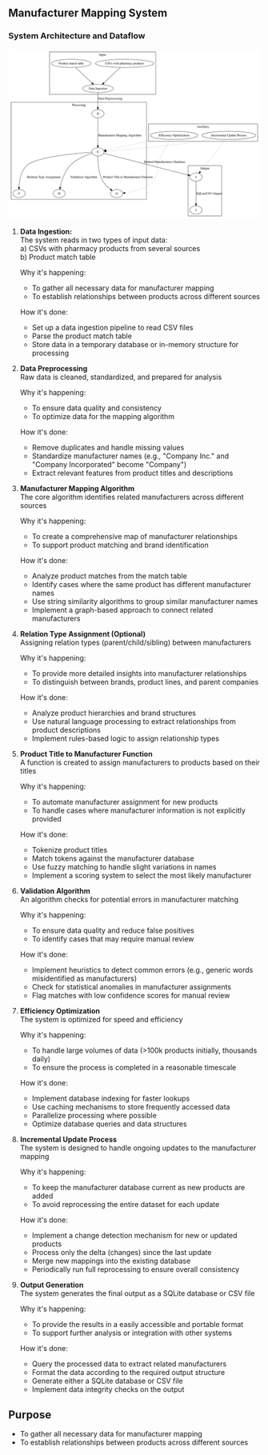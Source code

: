 ## Manufacturer Mapping System

### System Architecture and Dataflow

![Manufacturer Mapping System Architecture and Dataflow](diagrams/graphviz.svg)

1. **Data Ingestion:** <br>
    The system reads in two types of input data: <br>
    a) CSVs with pharmacy products from several sources <br>
    b) Product match table 

    Why it's happening:
    - To gather all necessary data for manufacturer mapping 
    - To establish relationships between products across different sources 

    How it's done: 
    - Set up a data ingestion pipeline to read CSV files 
    - Parse the product match table 
    - Store data in a temporary database or in-memory structure for processing 


2. **Data Preprocessing** <br>
    Raw data is cleaned, standardized, and prepared for analysis 
    
    Why it's happening: 
    - To ensure data quality and consistency 
    - To optimize data for the mapping algorithm 

    How it's done: 
    - Remove duplicates and handle missing values
    - Standardize manufacturer names (e.g., "Company Inc." and "Company Incorporated" become "Company") <br>
    - Extract relevant features from product titles and descriptions 

3. **Manufacturer Mapping Algorithm** <br>
    The core algorithm identifies related manufacturers across different sources 

    Why it's happening: 
    - To create a comprehensive map of manufacturer relationships 
    - To support product matching and brand identification 

    How it's done: 
    - Analyze product matches from the match table 
    - Identify cases where the same product has different manufacturer names 
    - Use string similarity algorithms to group similar manufacturer names 
    - Implement a graph-based approach to connect related manufacturers 

4. **Relation Type Assignment (Optional)** <br>
    Assigning relation types (parent/child/sibling) between manufacturers 

    Why it's happening: 
    - To provide more detailed insights into manufacturer relationships 
    - To distinguish between brands, product lines, and parent companies 

    How it's done: <br>
    - Analyze product hierarchies and brand structures 
    - Use natural language processing to extract relationships from product descriptions 
    - Implement rules-based logic to assign relationship types 

5. **Product Title to Manufacturer Function** <br>
    A function is created to assign manufacturers to products based on their titles 

    Why it's happening: <br>
    - To automate manufacturer assignment for new products
    - To handle cases where manufacturer information is not explicitly provided

    How it's done:
    - Tokenize product titles
    - Match tokens against the manufacturer database
    - Use fuzzy matching to handle slight variations in names
    - Implement a scoring system to select the most likely manufacturer

6. **Validation Algorithm** <br>
    An algorithm checks for potential errors in manufacturer matching 

    Why it's happening:
    - To ensure data quality and reduce false positives
    - To identify cases that may require manual review

    How it's done:
    - Implement heuristics to detect common errors (e.g., generic words misidentified as manufacturers)
    - Check for statistical anomalies in manufacturer assignments
    - Flag matches with low confidence scores for manual review

7. **Efficiency Optimization** <br>
    The system is optimized for speed and efficiency

    Why it's happening:
    - To handle large volumes of data (>100k products initially, thousands daily)
    - To ensure the process is completed in a reasonable timescale

    How it's done:
    - Implement database indexing for faster lookups
    - Use caching mechanisms to store frequently accessed data
    - Parallelize processing where possible
    - Optimize database queries and data structures

8. **Incremental Update Process** <br>
    The system is designed to handle ongoing updates to the manufacturer mapping

    Why it's happening:
    - To keep the manufacturer database current as new products are added
    - To avoid reprocessing the entire dataset for each update

    How it's done:
    - Implement a change detection mechanism for new or updated products
    - Process only the delta (changes) since the last update
    - Merge new mappings into the existing database
    - Periodically run full reprocessing to ensure overall consistency

9. **Output Generation** <br>
    The system generates the final output as a SQLite database or CSV file

    Why it's happening:
    - To provide the results in a easily accessible and portable format
    - To support further analysis or integration with other systems

    How it's done:
    - Query the processed data to extract related manufacturers
    - Format the data according to the required output structure
    - Generate either a SQLite database or CSV file
    - Implement data integrity checks on the output

## Purpose
- To gather all necessary data for manufacturer mapping
- To establish relationships between products across different sources